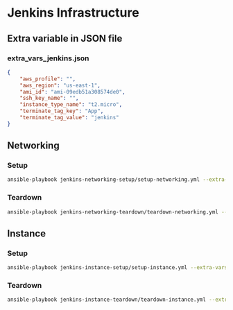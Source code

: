 #  Jenkins Infrastructure

## Extra variable in JSON file

### extra_vars_jenkins.json

```json
{
    "aws_profile": "",
    "aws_region": "us-east-1",
    "ami_id": "ami-09edb51a308574de0",
    "ssh_key_name": "",
    "instance_type_name": "t2.micro",
    "terminate_tag_key": "App",
    "terminate_tag_value": "jenkins"
}
```

## Networking

### Setup

```bash
ansible-playbook jenkins-networking-setup/setup-networking.yml --extra-vars "@extra_vars_jenkins-local.json" -vvv
```

### Teardown

```bash
ansible-playbook jenkins-networking-teardown/teardown-networking.yml --extra-vars "@extra_vars_jenkins-local.json" -vvv
```

## Instance

### Setup

```bash
ansible-playbook jenkins-instance-setup/setup-instance.yml --extra-vars "@extra_vars_jenkins-local.json" -vvv
```

### Teardown

```bash
ansible-playbook jenkins-instance-teardown/teardown-instance.yml --extra-vars "@extra_vars_jenkins-local.json" -vvv
```
